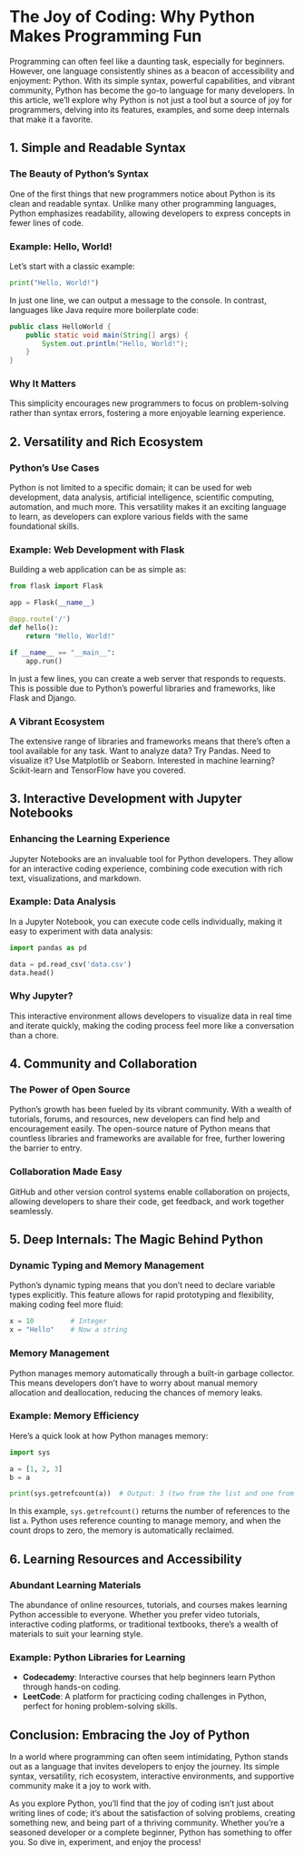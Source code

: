 # The Joy of Coding: Why Python Makes Programming Fun

Programming can often feel like a daunting task, especially for beginners. However, one language consistently shines as a beacon of accessibility and enjoyment: Python. With its simple syntax, powerful capabilities, and vibrant community, Python has become the go-to language for many developers. In this article, we’ll explore why Python is not just a tool but a source of joy for programmers, delving into its features, examples, and some deep internals that make it a favorite.

## 1. Simple and Readable Syntax

### The Beauty of Python’s Syntax

One of the first things that new programmers notice about Python is its clean and readable syntax. Unlike many other programming languages, Python emphasizes readability, allowing developers to express concepts in fewer lines of code.

### Example: Hello, World!

Let’s start with a classic example:

```python
print("Hello, World!")
```

In just one line, we can output a message to the console. In contrast, languages like Java require more boilerplate code:

```java
public class HelloWorld {
    public static void main(String[] args) {
        System.out.println("Hello, World!");
    }
}
```

### Why It Matters

This simplicity encourages new programmers to focus on problem-solving rather than syntax errors, fostering a more enjoyable learning experience. 

## 2. Versatility and Rich Ecosystem

### Python’s Use Cases

Python is not limited to a specific domain; it can be used for web development, data analysis, artificial intelligence, scientific computing, automation, and much more. This versatility makes it an exciting language to learn, as developers can explore various fields with the same foundational skills.

### Example: Web Development with Flask

Building a web application can be as simple as:

```python
from flask import Flask

app = Flask(__name__)

@app.route('/')
def hello():
    return "Hello, World!"

if __name__ == "__main__":
    app.run()
```

In just a few lines, you can create a web server that responds to requests. This is possible due to Python’s powerful libraries and frameworks, like Flask and Django.

### A Vibrant Ecosystem

The extensive range of libraries and frameworks means that there’s often a tool available for any task. Want to analyze data? Try Pandas. Need to visualize it? Use Matplotlib or Seaborn. Interested in machine learning? Scikit-learn and TensorFlow have you covered.

## 3. Interactive Development with Jupyter Notebooks

### Enhancing the Learning Experience

Jupyter Notebooks are an invaluable tool for Python developers. They allow for an interactive coding experience, combining code execution with rich text, visualizations, and markdown.

### Example: Data Analysis

In a Jupyter Notebook, you can execute code cells individually, making it easy to experiment with data analysis:

```python
import pandas as pd

data = pd.read_csv('data.csv')
data.head()
```

### Why Jupyter?

This interactive environment allows developers to visualize data in real time and iterate quickly, making the coding process feel more like a conversation than a chore. 

## 4. Community and Collaboration

### The Power of Open Source

Python’s growth has been fueled by its vibrant community. With a wealth of tutorials, forums, and resources, new developers can find help and encouragement easily. The open-source nature of Python means that countless libraries and frameworks are available for free, further lowering the barrier to entry.

### Collaboration Made Easy

GitHub and other version control systems enable collaboration on projects, allowing developers to share their code, get feedback, and work together seamlessly.

## 5. Deep Internals: The Magic Behind Python

### Dynamic Typing and Memory Management

Python’s dynamic typing means that you don’t need to declare variable types explicitly. This feature allows for rapid prototyping and flexibility, making coding feel more fluid:

```python
x = 10         # Integer
x = "Hello"    # Now a string
```

### Memory Management

Python manages memory automatically through a built-in garbage collector. This means developers don’t have to worry about manual memory allocation and deallocation, reducing the chances of memory leaks.

### Example: Memory Efficiency

Here’s a quick look at how Python manages memory:

```python
import sys

a = [1, 2, 3]
b = a

print(sys.getrefcount(a))  # Output: 3 (two from the list and one from variable `b`)
```

In this example, `sys.getrefcount()` returns the number of references to the list `a`. Python uses reference counting to manage memory, and when the count drops to zero, the memory is automatically reclaimed.

## 6. Learning Resources and Accessibility

### Abundant Learning Materials

The abundance of online resources, tutorials, and courses makes learning Python accessible to everyone. Whether you prefer video tutorials, interactive coding platforms, or traditional textbooks, there’s a wealth of materials to suit your learning style.

### Example: Python Libraries for Learning

- **Codecademy**: Interactive courses that help beginners learn Python through hands-on coding.
- **LeetCode**: A platform for practicing coding challenges in Python, perfect for honing problem-solving skills.

## Conclusion: Embracing the Joy of Python

In a world where programming can often seem intimidating, Python stands out as a language that invites developers to enjoy the journey. Its simple syntax, versatility, rich ecosystem, interactive environments, and supportive community make it a joy to work with.

As you explore Python, you’ll find that the joy of coding isn’t just about writing lines of code; it’s about the satisfaction of solving problems, creating something new, and being part of a thriving community. Whether you’re a seasoned developer or a complete beginner, Python has something to offer you. So dive in, experiment, and enjoy the process!
